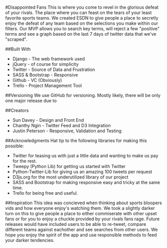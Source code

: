 #Disappointed Fans
This is where you come to revel in the glorious defeat of your rivals. The place where you can feast on the tears of your least favorite sports teams. We created ESDN to give people a place to secretly enjoy the defeat of any team based on the selections you make within our filters. Our MVP allows you to search key terms, will reject a few "positive" terms and see a graph based on the last 7 days of twitter data that we've "scraped".

##Built With
- Django - The web framework used
- jQuery - of course for simplicity
- Twitter - Source of Data and Frustration
- SASS & Bootstrap - Responsive
- Github - VC (Obviously)
- Trello - Project Management Tool


##Versioning
We use GitHub for versioning. Mostly likely, there will be only one major release due to

##Creators
- Sun Davey - Design and Front End
- Chanthy Ngin - Twitter Feed and D3 Integration
- Justin Peterson - Responsive, Validation and Testing


##Acknowledgments
Hat tip to the following libraries for making this possible:
- Twitter for teasing us with just a little data and wanting to make us pay for the rest.
- Tweepy (Python Lib) for getting us started with Twitter
- Python-Twitter-Lib for giving us an amazing 100 tweets per request
- D3js.org for the most underutilized library of our project
- SASS and Bootstrap for making responsive easy and tricky at the same time.
- Trello for being free and useful.


##Inspiration
This idea was concieved when thinking about sports bloopers vids and how everyone enjoy's watching them. We took a slightly darker turn on this to give people a place to either commiserate with other upset fans or for you to enjoy a chuckle provided by your rivals fans rage. Future releases would have included users to be able to re-tweet, compare different teams against eachother and see  searches from other users. We hope you enjoy the spirit of the app and use responsible methods to feed your darker tendencies.